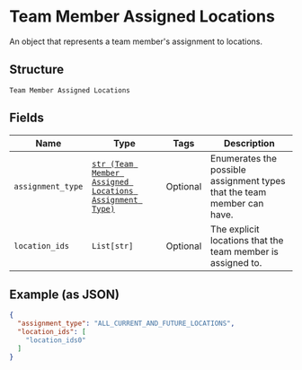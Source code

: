 
# Team Member Assigned Locations

An object that represents a team member's assignment to locations.

## Structure

`Team Member Assigned Locations`

## Fields

| Name | Type | Tags | Description |
|  --- | --- | --- | --- |
| `assignment_type` | [`str (Team Member Assigned Locations Assignment Type)`](../../doc/models/team-member-assigned-locations-assignment-type.md) | Optional | Enumerates the possible assignment types that the team member can have. |
| `location_ids` | `List[str]` | Optional | The explicit locations that the team member is assigned to. |

## Example (as JSON)

```json
{
  "assignment_type": "ALL_CURRENT_AND_FUTURE_LOCATIONS",
  "location_ids": [
    "location_ids0"
  ]
}
```

